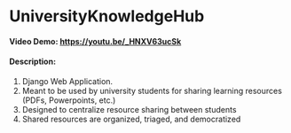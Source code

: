 # UniversityKnowledgeHub
#### Video Demo:  https://youtu.be/_HNXV63ucSk
#### Description:
1. Django Web Application. 
2. Meant to be used by university students for sharing learning resources (PDFs, Powerpoints, etc.)
3. Designed to centralize resource sharing between students
4. Shared resources are organized, triaged, and democratized
